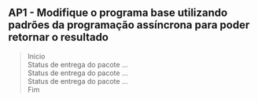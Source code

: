 ## AP1 - Modifique o programa base utilizando padrões da programação assíncrona para poder retornar o resultado

> Inicio  
> Status de entrega do pacote ...  
> Status de entrega do pacote ...  
> Status de entrega do pacote ...  
> Fim  

